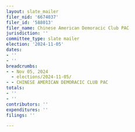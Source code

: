 ```yaml
---
layout: slate_mailer
filer_nid: '6674037'
filer_id: '588013'
filer_name: Chinese American Demoracic Club PAC
jurisdiction: ''
committee_type: slate mailer
election: '2024-11-05'
dates:
- ''
- ''
breadcrumbs:
- - Nov 05, 2024
  - elections/2024-11-05/
- - CHINESE AMERICAN DEMORACIC CLUB PAC
totals:
- ''
- ''
contributors: ''
expenditures: ''
filings: ''

---
```


